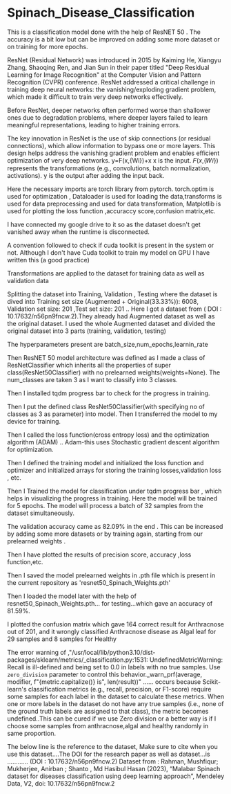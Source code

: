 # Spinach_Disease_Classification
This is a classification model done with the help of ResNET 50 . The accuracy is a bit low but can be improved on adding some more dataset or on training for more epochs. 

ResNet (Residual Network) was introduced in 2015 by Kaiming He, Xiangyu Zhang, Shaoqing Ren, and Jian Sun in their paper titled "Deep Residual Learning for Image Recognition" at the Computer Vision and Pattern Recognition (CVPR) conference. ResNet addressed a critical challenge in training deep neural networks: the vanishing/exploding gradient problem, which made it difficult to train very deep networks effectively.

Before ResNet, deeper networks often performed worse than shallower ones due to degradation problems, where deeper layers failed to learn meaningful representations, leading to higher training errors.

The key innovation in ResNet is the use of skip connections (or residual connections), which allow information to bypass one or more layers. This design helps address the vanishing gradient problem and enables efficient optimization of very deep networks.
y=F(x,{Wi})+x
x is the input.
𝐹(𝑥,{𝑊𝑖}) represents the transformations (e.g., convolutions, batch normalization, activations).
y is the output after adding the input back.

Here the necessary imports are torch library from pytorch. torch.optim is used for optimization , Dataloader is used for loading the data,transforms is used for data preprocessing and used for data transformation, Matplotlib is used for plotting the loss function ,accuraccy score,confusion matrix,etc.

I have connected my google drive to it so as the dataset doesn't get vanished away when the runtime is disconnected.

A convention followed to check if cuda toolkit is present in the system or not. Although I don't have Cuda toolkit to train my model on GPU I have written this (a good practice)

Transformations are applied to the dataset for training data as well as validation data

Splitting the dataset into Training, Validation , Testing where the dataset is dived into Training set size (Augmented + Original(33.33%)): 6008, Validation set size: 201 ,Test set size: 201 .. Here I got a dataset from  ( DOI : 10.17632/n56pn9fncw.2).They already had Augmented dataset as well as the original dataset. I used the whole Augmented dataset and divided the original dataset into 3 parts (training, validation, testing)  

The hyperparameters present are batch_size,num_epochs,learnin_rate

Then ResNET 50 model architecture was defined as I made a class of ResNetClassifier which inherits all the properties of super class(ResNet50Classifier) with no prelearned weights(weights=None). The num_classes are taken 3 as I want to classify into 3 classes.

Then I installed tqdm progress bar to check for the progress in training.

Then I put the defined class ResNet50Classifier(with specifying no of classes as 3 as parameter) into model. Then I transferred the model to my device for training.

Then I called the loss function(cross entropy loss) and the optimization algorithm (ADAM) .. Adam-this uses Stochastic gradient descent algorithm for optimization.

Then I defined the training model and initialized the loss function and optimizer and initialized arrays for storing the training losses,validation loss , etc.

Then I Trained the model for classification under tqdm progress bar , which helps in visualizing the progress in training. Here the model will be trained for 5 epochs. The model will process a batch of 32 samples from the dataset simultaneously.

The validation accuracy came as 82.09% in the end . This can be increased by adding some more datasets or by training again, starting from our prelearned weights .

Then I have plotted the results of precision score, accuracy ,loss function,etc.

Then I saved the model prelearned weights in .pth file which is present in the current repository as 'resnet50_Spinach_Weights.pth'

Then I loaded the model later with the help of resnet50_Spinach_Weights.pth... for testing...which gave an accuracy of 81.59%.

I plotted the confusion matrix which gave 164 correct result for Anthracnose out of 201, and it wrongly classified Anthracnose disease as Algal leaf for 29 samples and 8 samples for Healthy

The error warning of  ,"/usr/local/lib/python3.10/dist-packages/sklearn/metrics/_classification.py:1531: UndefinedMetricWarning: Recall is ill-defined and being set to 0.0 in labels with no true samples. Use `zero_division` parameter to control this behavior._warn_prf(average, modifier, f"{metric.capitalize()} is", len(result))"         ......  occurs because Scikit-learn's classification metrics (e.g., recall, precision, or F1-score) require some samples for each label in the dataset to calculate these metrics. When one or more labels in the dataset do not have any true samples (i.e., none of the ground truth labels are assigned to that class), the metric becomes undefined..This can be cured if we use Zero division or a better way is if I choose some samples from anthracnose,algal and healthy randomly in same proportion.

The below line is the reference to the dataset, Make sure to cite when you use this dataset....The DOI for the research paper as well as dataset...is ............ (DOI : 10.17632/n56pn9fncw.2)
Dataset from : Rahman, Mushfiqur; Mukherjee, Anirban ; Shanto , Md Hasibul Hasan  (2023), “Malabar Spinach dataset for diseases classification using deep learning approach”, Mendeley Data, V2, doi: 10.17632/n56pn9fncw.2
